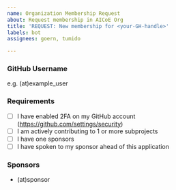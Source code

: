 ```yaml
---
name: Organization Membership Request
about: Request membership in AICoE Org
title: 'REQUEST: New membership for <your-GH-handle>'
labels: bot
assignees: goern, tumido

---
```


### GitHub Username
e.g. (at)example_user

### Requirements
- [ ] I have enabled 2FA on my GitHub account (https://github.com/settings/security)
- [ ] I am actively contributing to 1 or more subprojects
- [ ] I have one sponsors
- [ ] I have spoken to my sponsor ahead of this application

### Sponsors
- (at)sponsor
